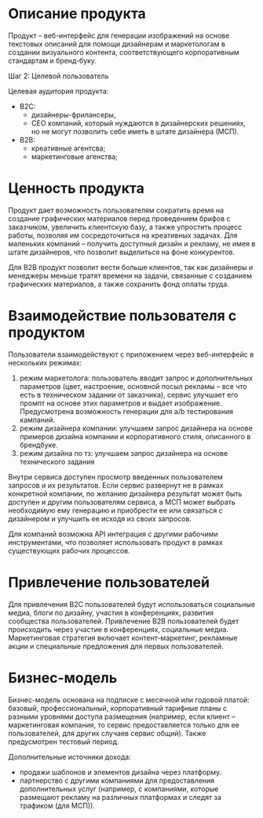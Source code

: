 # Описание продукта

Продукт – веб-интерфейс для генерации изображений на основе текстовых описаний для помощи дизайнерам и маркетологам в создании визуального контента, соответствующего корпоративным стандартам и бренд-буку. 

Шаг 2: Целевой пользователь

Целевая аудитория продукта:
- B2C: 
  - дизайнеры-фрилансеры,
  - СEO компаний, который нуждаются в дизайнерских решениях, но не могут позволить себе иметь в штате дизайнера (МСП).
- B2B:
  - креативные агентсва;
  - маркетинговые агенства; 

# Ценность продукта

Продукт дает возможность пользователям сократить время на создание графических материалов перед проведением брифов с заказчиком, увеличить клиентскую базу, а также упростить процесс работы, позволяя им сосредоточиться на креативных задачах. Для маленьких компаний – получить доступный дизайн и рекламу, не имея в штате дизайнеров, что позволит выделиться на фоне конкурентов.

Для B2B продукт позволит вести больше клиентов, так как дизайнеры и менеджеры меньше тратят времени на задачи, связанные с созданием графических материалов, а также сохранить фонд оплаты труда. 

# Взаимодействие пользователя с продуктом

Пользователи взаимодействуют с приложением через веб-интерфейс в нескольких режимах: 
1. режим маркетолога: пользователь вводит запрос и дополнительных параметров (цвет, настроение, основной посыл рекламы – все что есть в техническом задании от заказчика), сервис улучшает его промпт на основе этих параметров и выдает изображение. Предусмотрена возможность генерации для a/b тестирования кампаний.
2. режим дизайнера компании: 
улучшаем запрос дизайнера на основе примеров дизайна компании и корпоративного стиля, описанного в брендбуке.
3. режим дизайна по тз:
улучшаем запрос дизайнера на основе технического задания

Внутри сервиса доступен просмотр введенных пользователем запросов и их результатов. Если сервис развернут не в рамках конкретной компании, по желанию дизайнера результат может быть доступен и другим пользователям сервиса, а МСП может выбрать необходимую ему генерацию и приобрести ее или связаться с дизайнером и улучшить ее исходя из своих запросов.

Для компаний возможна API интеграция с другими рабочими инструментами, что позволяет использовать продукт в рамках существующих рабочих процессов.

# Привлечение пользователей

Для привлечения B2C пользователей будут использоваться социальные медиа, блоги по дизайну, участия в конференциях, развития сообщества пользователей. Привлечение B2B пользователей будет происходить через участие в конференциях, социальные медиа.
Маркетинговая стратегия включает контент-маркетинг, рекламные акции и специальные предложения для первых пользователей.

# Бизнес-модель

Бизнес-модель основана на подписке с месячной или годовой платой: базовый, профессиональный, корпоративный тарифные планы с разными уровнями доступа размещения (например, если клиент – маркетинговая компания, то сервис предоставляется только для ее пользователей, для других случаев сервис общий). Также предусмотрен тестовый период.

Дополнительные источники дохода:
  - продажи шаблонов и элементов дизайна через платформу.
  - партнерство с другими компаниями для предоставления дополнительных услуг (например, с компаниями, которые размещают рекламу на различных платформах и следят за трафиком (для МСП)).

